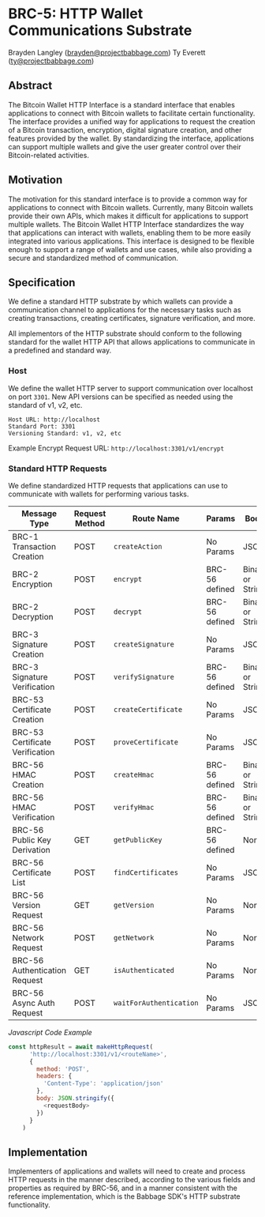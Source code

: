 # BRC-5: HTTP Wallet Communications Substrate
Brayden Langley (brayden@projectbabbage.com)
Ty Everett (ty@projectbabbage.com)

## Abstract

The Bitcoin Wallet HTTP Interface is a standard interface that enables applications to connect with Bitcoin wallets to facilitate certain functionality. The interface provides a unified way for applications to request the creation of a Bitcoin transaction, encryption, digital signature creation, and other features provided by the wallet. By standardizing the interface, applications can support multiple wallets and give the user greater control over their Bitcoin-related activities.

## Motivation

The motivation for this standard interface is to provide a common way for applications to connect with Bitcoin wallets. Currently, many Bitcoin wallets provide their own APIs, which makes it difficult for applications to support multiple wallets. The Bitcoin Wallet HTTP Interface standardizes the way that applications can interact with wallets, enabling them to be more easily integrated into various applications. This interface is designed to be flexible enough to support a range of wallets and use cases, while also providing a secure and standardized method of communication.

## Specification

We define a standard HTTP substrate by which wallets can provide a communication channel to applications for the necessary tasks such as creating transactions, creating certificates, signature verification, and more.

All implementors of the HTTP substrate should conform to the following standard for the wallet HTTP API that allows applications to communicate in a predefined and standard way.

### Host

We define the wallet HTTP server to support communication over localhost on port `3301`. New API versions can be specified as needed using the standard of v1, v2, etc.

```
Host URL: http://localhost
Standard Port: 3301
Versioning Standard: v1, v2, etc
```

Example Encrypt Request URL:
`http://localhost:3301/v1/encrypt`

### **Standard HTTP Requests**

We define standardized HTTP requests that applications can use to communicate with wallets for performing various tasks.

Message Type                      | Request Method |  Route Name              | Params | Body | Return Type
----------------------------------|------------| ---------------------------| ------------------- | ----------------------------------- | -----------
BRC-1 Transaction Creation        | POST | `createAction` | No Params | JSON | JSON
BRC-2 Encryption                  | POST | `encrypt` | BRC-56 defined | Binary or String | Binary
BRC-2 Decryption                  | POST | `decrypt` | BRC-56 defined | Binary or String | Binary
BRC-3 Signature Creation          | POST | `createSignature` | No Params | JSON | Binary
BRC-3 Signature Verification      | POST | `verifySignature` | BRC-56 defined | Binary or String | JSON
BRC-53 Certificate Creation       | POST | `createCertificate` | No Params | JSON | JSON
BRC-53 Certificate Verification   | POST | `proveCertificate` | No Params | JSON | JSON
BRC-56 HMAC Creation              | POST | `createHmac` | BRC-56 defined | Binary or String | Binary
BRC-56 HMAC Verification          | POST | `verifyHmac` | BRC-56 defined | Binary or String | Boolean
BRC-56 Public Key Derivation      | GET | `getPublicKey` | BRC-56 defined | None | JSON
BRC-56 Certificate List           | POST | `findCertificates` | No Params | JSON | JSON
BRC-56 Version Request            | GET | `getVersion` | No Params | None | String
BRC-56 Network Request            | POST | `getNetwork` | No Params | None | String
BRC-56 Authentication Request     | GET | `isAuthenticated` | No Params | None | JSON
BRC-56 Async Auth Request         | POST | `waitForAuthentication` | No Params | JSON | JSON

*Javascript Code Example*
```javascript
const httpResult = await makeHttpRequest(
      'http://localhost:3301/v1/<routeName>',
      {
        method: 'POST',
        headers: {
          'Content-Type': 'application/json'
        },
        body: JSON.stringify({
          <requestBody>
        })
      }
    )
```

## Implementation

Implementers of applications and wallets will need to create and process HTTP requests in the manner described, according to the various fields and properties as required by BRC-56, and in a manner consistent with the reference implementation, which is the Babbage SDK's HTTP substrate functionality.